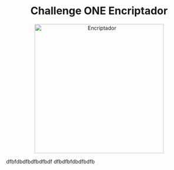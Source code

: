 <html>
<body>
<div align= center>
<h1>Challenge ONE Encriptador</h1>

<a href="https://magucho.github.io/Chalenge_ONE_encriptador.github.io/"><img src="https://static.hoy.es/www/multimedia/202202/08/media/cifradogif_601.gif" width="350" alt="Encriptador"/></a>

</div>
</body>
</html>
 dfbfdbdfbdfbdfbdf 
dfbdfbfdbdfbdfb
